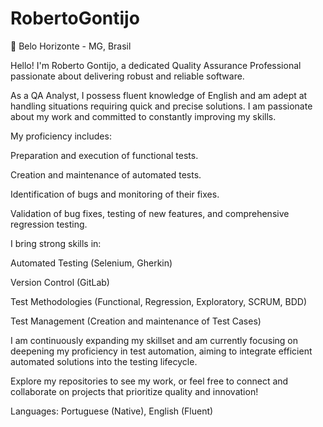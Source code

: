 # RobertoGontijo

📍 Belo Horizonte - MG, Brasil

Hello! I'm Roberto Gontijo, a dedicated Quality Assurance Professional passionate about delivering robust and reliable software.

As a QA Analyst, I possess fluent knowledge of English and am adept at handling situations requiring quick and precise solutions. I am passionate about my work and committed to constantly improving my skills.

My proficiency includes:

Preparation and execution of functional tests.

Creation and maintenance of automated tests.

Identification of bugs and monitoring of their fixes.

Validation of bug fixes, testing of new features, and comprehensive regression testing.

I bring strong skills in:

Automated Testing (Selenium,  Gherkin)

Version Control (GitLab)

Test Methodologies (Functional, Regression, Exploratory, SCRUM, BDD)

Test Management (Creation and maintenance of Test Cases)

I am continuously expanding my skillset and am currently focusing on deepening my proficiency in test automation, aiming to integrate efficient automated solutions into the testing lifecycle.

Explore my repositories to see my work, or feel free to connect and collaborate on projects that prioritize quality and innovation!

Languages: Portuguese (Native), English (Fluent)
